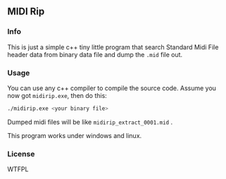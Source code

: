 ## MIDI Rip

### Info

This is just a simple c++ tiny little program that search Standard Midi File header data from binary data file and dump the `.mid` file out.

### Usage

You can use any c++ compiler to compile the source code. Assume you now got `midirip.exe`, then do this:

``` bash
./midirip.exe <your binary file>
```

Dumped midi files will be like `midirip_extract_0001.mid` .

This program works under windows and linux.

### License

WTFPL